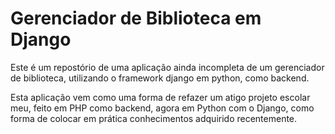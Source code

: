 <h1>Gerenciador de Biblioteca em Django</h1>

<p>Este é um repostório de uma aplicação ainda incompleta de um gerenciador de biblioteca, utilizando o framework django em python, como backend.</p>
<p>Esta aplicação vem como uma forma de refazer um atigo projeto escolar meu, feito em PHP como backend, agora em Python com o Django, como forma de colocar em prática conhecimentos adquirido recentemente.</p>
